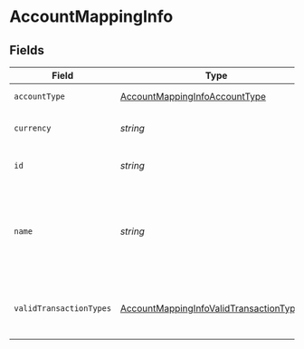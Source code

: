 # AccountMappingInfo


## Fields

| Field                                                                                                       | Type                                                                                                        | Required                                                                                                    | Description                                                                                                 | Example                                                                                                     |
| ----------------------------------------------------------------------------------------------------------- | ----------------------------------------------------------------------------------------------------------- | ----------------------------------------------------------------------------------------------------------- | ----------------------------------------------------------------------------------------------------------- | ----------------------------------------------------------------------------------------------------------- |
| `accountType`                                                                                               | [AccountMappingInfoAccountType](../../models/shared/accountmappinginfoaccounttype.md)                       | :heavy_minus_sign:                                                                                          | Type of the account.                                                                                        | Expense                                                                                                     |
| `currency`                                                                                                  | *string*                                                                                                    | :heavy_minus_sign:                                                                                          | Currency of the account.                                                                                    | GBP                                                                                                         |
| `id`                                                                                                        | *string*                                                                                                    | :heavy_minus_sign:                                                                                          | Unique identifier of account.                                                                               | 6                                                                                                           |
| `name`                                                                                                      | *string*                                                                                                    | :heavy_minus_sign:                                                                                          | Name of the account as it appears in the companies accounting software.                                     | Purchases                                                                                                   |
| `validTransactionTypes`                                                                                     | [AccountMappingInfoValidTransactionTypes](../../models/shared/accountmappinginfovalidtransactiontypes.md)[] | :heavy_minus_sign:                                                                                          | Supported transaction types for the account.                                                                | Payment                                                                                                     |